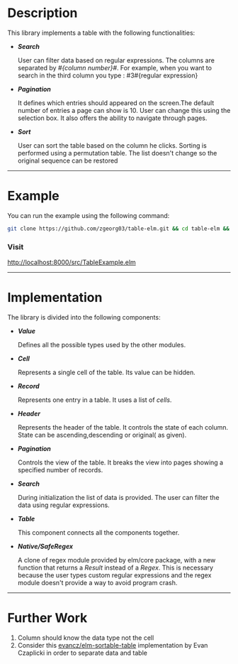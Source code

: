 Description
===========

This library implements a table with the following functionalities:

* **_Search_**

   User can filter data based on regular expressions. The columns are separated by *#{column number}#*. 
   For example, when you want to search in the third column you type : #3#{regular expression}


* **_Pagination_**
	
	 It defines which entries should appeared on the screen.The default number of entries a page can show is 10.
	 User can change this using the selection box. It also offers the ability to navigate through pages.


* **_Sort_**

   User can sort the table based on the column he clicks.
   Sorting is performed using a permutation table. The list doesn't change so the original sequence can be restored

*** 


Example
========

You can run the example using the following command: 
```bash
git clone https://github.com/zgeorg03/table-elm.git && cd table-elm && elm-reactor 
```
### Visit 
   [http://localhost:8000/src/TableExample.elm](http://localhost:8000/src/TableExample.elm)


*** 


Implementation
========

The library is divided into the following components: 

* **_Value_**
	
   Defines all the possible types used by the other modules.

* **_Cell_**

   Represents a single cell of the table. Its value can be hidden.

* **_Record_**
	
   Represents one entry in a table. It uses a list of _cells_.


* **_Header_**

   Represents the header of the table. It controls the state of each column. State can be
	 ascending,descending or original( as given).

* **_Pagination_**

   Controls the view of the table. It breaks the view into pages showing a specified number of records.

* **_Search_**

   During initialization the list of data is provided. The user can filter the data using regular expressions.

* **_Table_**

   This component connects all the components together.

* **_Native/SafeRegex_**

   A clone of regex module provided by elm/core package, with a new function that returns
	 a _Result_ instead of a _Regex_. This is necessary because the user types custom regular expressions
	 and the regex module doesn't provide a way to avoid program crash. 

*** 


Further Work
============

1. Column should know the data type not the cell 
2. Consider this [evancz/elm-sortable-table](https://github.com/evancz/elm-sortable-table)  implementation by Evan Czaplicki in order
to separate data and table
